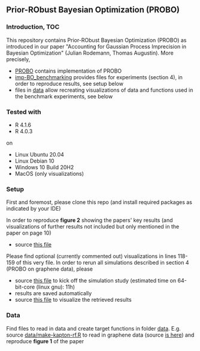 ## Prior-RObust Bayesian Optimization (PROBO)


### Introduction, TOC
This repository contains Prior-RObust Bayesian Optimization (PROBO) as introduced in our paper "Accounting for Gaussian Process Imprecision in Bayesian Optimization" (Julian Rodemann, Thomas Augustin). More precisely,

* [PROBO](PROBO) contains implementation of PROBO
* [imp-BO_benchmarking](imp-BO_benchmarking) provides files for experiments (section 4), in order to reproduce results, see setup below
* files in [data](data) allow recreating visualizations of data and functions used in the benchmark experiments, see below


### Tested with

- R 4.1.6
- R 4.0.3

on
- Linux Ubuntu 20.04
- Linux Debian 10
- Windows 10 Build 20H2 
- MacOS (only visualizations)


### Setup

First and foremost, please clone this repo (and install required packages as indicated by your IDE)

In order to reproduce **figure 2** showing the papers' key results (and visualizations of further results not included but only mentioned in the paper on page 10) 

* source [this file](benchmarking/viz-probo-all-comparisons.R)  

Please find optional (currently commented out) visualizations in lines 118-159 of this very file. In order to rerun all simulations described in section 4 (PROBO on graphene data), please 

* source [this file](benchmarking/main-PROBO-benchmarking-graphene.R) to kick off the simulation study (estimated time on 64-bit-core (linux gnu): 11h)
* results are saved automatically
* source [this file](benchmarking/viz-glcb-all-comparisons-new.R) to visualize the retrieved results


### Data

Find files to read in data and create target functions in folder [data](data). 
E.g. source [data/make-kapton-rf.R](data/make-kapton-rf.R) to read in graphene data (source [is here](https://www.sciencedirect.com/science/article/abs/pii/S0008622320305285)) and reproduce **figure 1** of the paper


